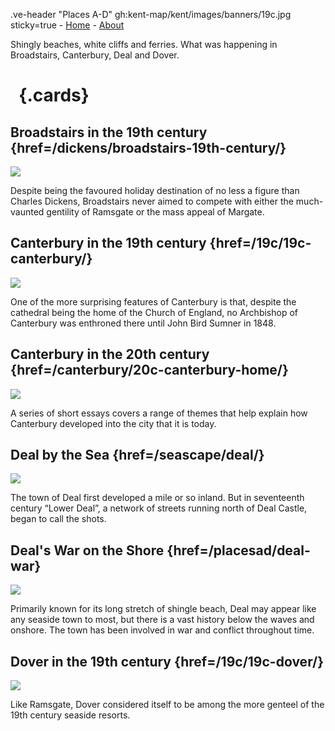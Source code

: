 .ve-header "Places A-D" gh:kent-map/kent/images/banners/19c.jpg sticky=true
    - [Home](/)
    - [About](/about)

Shingly beaches, white cliffs and ferries. What was happening in Broadstairs, Canterbury, Deal and Dover.

# &nbsp; {.cards}

## Broadstairs in the 19th century {href=/dickens/broadstairs-19th-century/}

![](https://iiif.juncture-digital.org/thumbnail?url=https://stor.artstor.org/stor/09e1b362-e980-44dd-947b-801070eb499e)

Despite being the favoured holiday destination of no less a figure than Charles Dickens, Broadstairs never aimed to compete with either the much-vaunted gentility of Ramsgate or the mass appeal of Margate.

## Canterbury in the 19th century {href=/19c/19c-canterbury/}

![](https://iiif.juncture-digital.org/thumbnail?url=https://stor.artstor.org/stor/fb97b8a2-50de-4cae-b35b-7aedb06de42b)

One of the more surprising features of Canterbury is that, despite the cathedral being the home of the Church of England, no Archbishop of Canterbury was enthroned there until John Bird Sumner in 1848. 

## Canterbury in the 20th century {href=/canterbury/20c-canterbury-home/}

![](https://iiif.juncture-digital.org/thumbnail?url=https://stor.artstor.org/stor/000006fe-369e-488c-909b-955d19db4123)

A series of short essays covers a range of themes that help explain how Canterbury developed into the city that it is today.

## Deal by the Sea {href=/seascape/deal/}

![](https://iiif.juncture-digital.org/thumbnail?url=https://stor.artstor.org/stor/551e553e-279c-4516-bd54-4d5b78366bce)

The town of Deal first developed a mile or so inland. But in seventeenth century “Lower Deal”, a network of streets running north of Deal Castle, began to call the shots.

## Deal's War on the Shore {href=/placesad/deal-war}

![](https://iiif.juncture-digital.org/thumbnail?url=https://stor.artstor.org/stor/9a5975c8-3fc2-4974-b85a-3c666bcb5ad4)

Primarily known for its long stretch of shingle beach, Deal may appear like any seaside town to most, but there is a vast history below the waves and onshore. The town has been involved in war and conflict throughout time.

## Dover in the 19th century {href=/19c/19c-dover/}

![](https://iiif.juncture-digital.org/thumbnail?url=https://stor.artstor.org/stor/5681241b-c069-45f0-8da5-fecdb173465a)

Like Ramsgate, Dover considered itself to be among the more genteel of the 19th century seaside resorts. 

